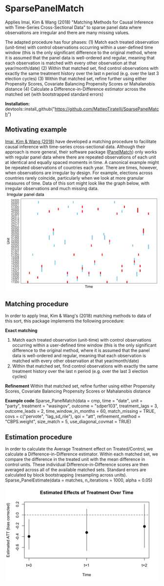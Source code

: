 # SparsePanelMatch
Applies Imai, Kim &amp; Wang (2018) "Matching Methods for Causal Inference with Time-Series Cross-Sectional Data" to sparse panel data where observations are irregular and there are many missing values.

The adapted procedure has four phases: 
(1) Match each treated observation (unit-time) with control observations occurring within a user-defined time window (this is the only significant difference to the original method, where it is assumed that the panel data is well-ordered and regular, meaning that each observation is matched with every other observation at that year/month/date)
(2) Within that matched set, find control observations with exactly the same treatment history over the last n period (e.g. over the last 3 election cycles)
(3) Within that matched set, refine further using either Propensity Scores, Covariate Balancing Propensity Scores or Mahalanobis distance
(4) Calculate a Difference-in-Difference estimator across the matched set (with bootstrapped standard errors)

**Installation:** 
  devtools::install_github("https://github.com/MatteoTiratelli/SparsePanelMatch")

## Motivating example
[Imai, Kim &amp; Wang (2018)](https://imai.fas.harvard.edu/research/tscs.html) have developed a matching procedure to facilitate causal inference with time-series cross-sectional data. Although their approach is more general, their software package ([PanelMatch](https://github.com/insongkim/PanelMatch)) only works with regular panel data where there are repeated observations of each unit at identical and equally spaced moments in time. A canonical example might be repeated observations of countries each year.
There are times, however, when observations are irregular by design. For example, elections across countries rarely coincide, particularly when we look at more granular measures of time. Data of this sort might look like the graph below, with irregular observations and much missing data.
![Graph showing irregular panel data](https://github.com/MatteoTiratelli/matteotiratelli.github.io/raw/master/Files/Irregular.png)

## Matching procedure
In order to apply Imai, Kim &amp; Wang's (2018) matching methods to data of this sort, this package implements the following procedure:

**Exact matching**
1. Match each treated observation (unit-time) with control observations occurring within a user-defined time window (this is the only significant difference to the original method, where it is assumed that the panel data is well-ordered and regular, meaning that each observation is matched with every other observation at that year/month/date)
2. Within that matched set, find control observations with exactly the same treatment history over the last n period (e.g. over the last 3 election cycles)

**Refinement**
Within that matched set, refine further using either Propensity Scores, Covariate Balancing Propensity Scores or Mahalanobis distance

**Example code**
  Sparse_PanelMatch(data = cmp, time = "date", unit = "party", treatment = "wasingov", outcome = "sdper103", treatment_lags = 3, outcome_leads = 2, time_window_in_months = 60, match_missing = TRUE, covs = c("pervote", "lag_sd_rile"), qoi = "att", refinement_method = "CBPS.weight", size_match = 5, use_diagonal_covmat = TRUE)

## Estimation procedure
In order to calculate the Average Treatment effect on Treated/Control, we calculate a Difference-in-Difference estimator. Within each matched set, we compare the difference in the treated unit with the mean difference in control units. These individual Difference-in-Difference scores are then averaged across all of the available matched sets. Standard errors are calculated by block bootstrapping (resampling across units).
  Sparse_PanelEstimate(data = matches, n_iterations = 1000, alpha = 0.05)
![Plot of effects over time](https://github.com/MatteoTiratelli/matteotiratelli.github.io/raw/master/Files/plot_zoom_png.png)
